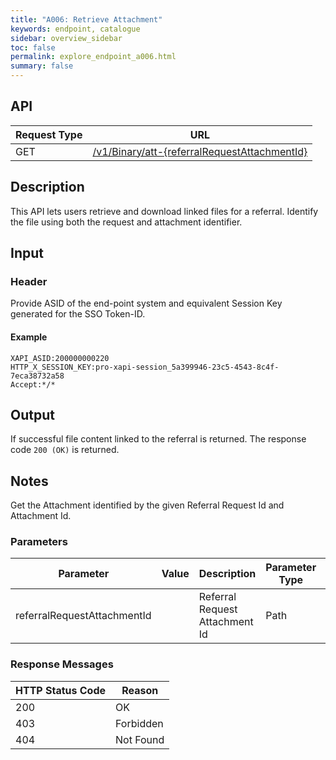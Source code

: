 ```yaml
---
title: "A006: Retrieve Attachment"
keywords: endpoint, catalogue
sidebar: overview_sidebar
toc: false
permalink: explore_endpoint_a006.html
summary: false
---
```


## API

| Request Type | URL |
| -------------| --- |
| GET | [/v1/Binary/att-{referralRequestAttachmentId}](https://api.{env}.ers.ncrs.nhs.uk/ers-api/v1/Binary/att-{referralRequestAttachmentId})

## Description
This API lets users retrieve and download linked files for a referral. Identify the file using both the request and attachment identifier.

## Input

### Header
Provide ASID of the end-point system and equivalent Session Key generated for the SSO Token-ID.

#### Example
```http
XAPI_ASID:200000000220
HTTP_X_SESSION_KEY:pro-xapi-session_5a399946-23c5-4543-8c4f-7eca38732a58
Accept:*/*
```

## Output
If successful file content linked to the referral is returned. The response code `200 (OK)` is returned.

<!--## Code Sample
Code snippets taken from the consumer example. See [Code Samples](develop_code_samples.html) for further details.-->

## Notes
Get the Attachment identified by the given Referral Request Id and Attachment Id.

### Parameters

| Parameter | Value | Description | Parameter Type | Data Type |
| --------- | ----- | ----------- | -------------- | --------- |
| referralRequestAttachmentId |   | Referral Request Attachment Id | Path | String |

### Response Messages

| HTTP Status Code | Reason |
| ---------------- | ------ |
| 200 | OK |
| 403 | Forbidden |
| 404 | Not Found |
